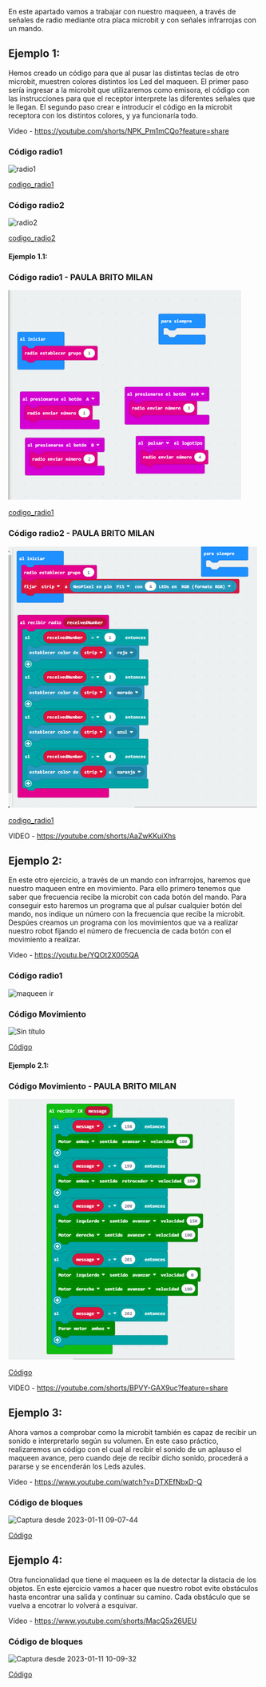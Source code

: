 En este apartado vamos a trabajar con nuestro maqueen, a través de señales de radio mediante otra placa microbit y con señales infrarrojas con un mando.

## Ejemplo 1:

Hemos creado un código para que al pusar las distintas teclas de otro microbit, muestren colores distintos los Led del maqueen.
El primer paso sería ingresar a la microbit que utilizaremos como emisora, el código con las instrucciones para que el receptor interprete las diferentes señales que le llegan. El segundo paso crear e introducir el código en la microbit receptora con los distintos colores, y ya funcionaría todo.

Video - https://youtube.com/shorts/NPK_Pm1mCQo?feature=share

### Código radio1
![radio1](https://user-images.githubusercontent.com/114906855/211269415-3d73167e-de1e-447f-b322-ba78d2bbd62c.png)

[codigo_radio1](microbit-Radio1.hex)

### Código radio2
![radio2](https://user-images.githubusercontent.com/114906855/211269424-23d10766-c2b6-40cf-a906-1804c8167dea.png)

[codigo_radio2](microbit-Radio2(1).hex)

#### Ejemplo 1.1:

### Código radio1 - PAULA BRITO MILAN
![radio1](MODULO4.PNG)

[codigo_radio1](MAQUEN4.hex)

### Código radio2 - PAULA BRITO MILAN
![radio1](MODULO4.1.PNG)

[codigo_radio1](MAQUEN41.hex)

VIDEO - https://youtube.com/shorts/AaZwKKuiXhs

## Ejemplo 2:

En este otro ejercicio, a través de un mando con infrarrojos, haremos que nuestro maqueen entre en movimiento. Para ello primero tenemos que saber que frecuencia recibe la microbit con cada botón del mando. Para conseguir esto haremos un programa que al pulsar cualquier botón del mando, nos indique un número con la frecuencia que recibe la microbit. Despúes creamos un programa con los movimientos que va a realizar nuestro robot fijando el número de frecuencia de cada botón con el movimiento a realizar.

Video - https://youtu.be/YQOt2X005QA

### Código radio1

![maqueen ir](https://user-images.githubusercontent.com/114906855/211272854-ea0b979f-6897-43c6-9b4b-7f03afdd8294.png)

### Código Movimiento

![Sin título](https://user-images.githubusercontent.com/114906778/211274083-74495cde-28c4-4d43-9a5c-e4849a8c8b49.png)

[Código](codigo2.hex)

#### Ejemplo 2.1:

### Código Movimiento - PAULA BRITO MILAN
![movimiento](MODULO4.2.PNG)

[Código](MAQUEN42MANDO.hex)

VIDEO - https://youtube.com/shorts/BPVY-GAX9uc?feature=share


## Ejemplo 3: 
Ahora vamos a comprobar como la microbit también es capaz de recibir un sonido e interpretarlo según su volumen. En este caso práctico, realizaremos un código con el cual al recibir el sonido de un aplauso el maqueen avance, pero cuando deje de recibir dicho sonido, procederá a pararse y se encenderán los Leds azules.

Vídeo - https://www.youtube.com/watch?v=DTXEfNbxD-Q

### Código de bloques
![Captura desde 2023-01-11 09-07-44](https://user-images.githubusercontent.com/114906855/211753295-8c239138-ac78-4313-8d30-357a6f39bd1b.png)

[Código](sonido.hex)

## Ejemplo 4:
Otra funcionalidad que tiene el maqueen es la de detectar la distacia de los objetos. En este ejercicio vamos a hacer que nuestro robot evite obstáculos hasta encontrar una salida y continuar su camino. Cada obstáculo que se vuelva a encotrar lo volverá a esquivar.

Vídeo - https://www.youtube.com/shorts/MacQ5x26UEU

### Código de bloques
![Captura desde 2023-01-11 10-09-32](https://user-images.githubusercontent.com/114906855/211765637-8e93f4a4-f626-4bce-8159-0639d28d1ba2.png)

[Código](distancia.hex)







